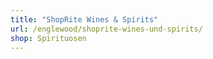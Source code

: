 ```yaml
---
title: "ShopRite Wines & Spirits"
url: /englewood/shoprite-wines-und-spirits/
shop: Spirituosen
---
```


